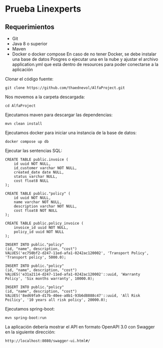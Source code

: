 # Prueba Linexperts
## Requerimientos

- Git
- Java 8 o superior
- Maven
- Docker o docker compose
  En caso de no tener Docker, se debe instalar una base de datos Posgres o ejecutar una en la nube y ajustar el archivo application.yml que está dentro de resources para poder conectarse a la aplicación

Clonar el código fuente:
```
git clone https://github.com/thaednevol/AlfaProject.git
```

Nos movemos a la carpeta descargada:
```
cd AlfaProject
```
Ejecutamos maven para descargar las dependencias:
```
mvn clean install
```
Ejecutamos docker para iniciar una instancia de la base de datos:
```
docker compose up db
```
Ejecutar las sentencias SQL:
```
CREATE TABLE public.invoice (
	id uuid NOT NULL,
	id_customer varchar NOT NULL,
	created_date date NULL,
	status varchar NULL,
	cost float8 NULL
);
```
```
CREATE TABLE public."policy" (
	id uuid NOT NULL,
	name varchar NOT NULL,
	description varchar NOT NULL,
	cost float8 NOT NULL
);
```
```
CREATE TABLE public.policy_invoice (
	invoice_id uuid NOT NULL,
	policy_id uuid NOT NULL
);
```
```
INSERT INTO public."policy"
(id, "name", description, "cost")
VALUES('ec750bf2-d247-11ed-afa1-0242ac120002', 'Transport Policy', 'Transport policy', 5000.0);
```
```
INSERT INTO public."policy"
(id, "name", description, "cost")
VALUES('e31a2114-d247-11ed-afa1-0242ac120002'::uuid, 'Warranty Policy', 'Six months warranty', 10000.0);
```
```
INSERT INTO public."policy"
(id, "name", description, "cost")
VALUES('8ed69fa9-d17b-40ee-a8b1-93b6d8888c47'::uuid, 'All Risk Poilicy', '10 years all risk policy', 20000.0);
```
Ejecutamos spring-boot:
```
mvn spring-boot:run
```
La aplicación debería mostrar el API en formato OpenAPI 3.0 con Swagger en la siguiente dirección:
```
http://localhost:8080/swagger-ui.html#/
```
